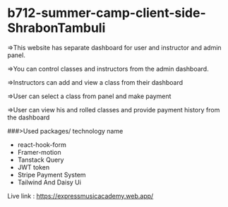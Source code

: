 # b712-summer-camp-client-side-ShrabonTambuli

=>This website has separate dashboard for user and instructor and admin panel.

=>You can control classes and instructors from the admin dashboard.

=>Instructors can add and view a class from their dashboard

=>User can select a class from panel and make payment

=>User can view his and rolled classes and provide payment history from the dashboard


###>Used packages/ technology name

* react-hook-form 
* Framer-motion
* Tanstack Query 
*  JWT token
* Stripe Payment System
* Tailwind And Daisy Ui


Live link :  https://expressmusicacademy.web.app/
